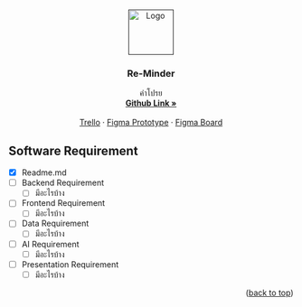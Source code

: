 <a id="readme-top"></a>

<br />
<div align="center">
  <a href="">
    <img src="images/logo.png" alt="Logo" width="80" height="80">
  </a>

  <h3 align="center">Re-Minder</h3>

  <p align="center">
    คำโปรย
    <br />
    <a href="https://github.com/Taowawawawawawawawawawawawawa/Re-Minder"><strong>Github Link »</strong></a>
    <br />
    <br />
    <a href="https://trello.com/b/VMskuvp5/developement-hackathon-task-board">Trello</a>
    ·
    <a href="https://www.figma.com/design/yGDzgmjyvtErYDhJpY8GVQ/Re-Minder?node-id=44-225">Figma Prototype</a>
    ·
    <a href="https://www.figma.com/board/NlA38ReMjTsTFraFtPQJFW/Re-Minder?t=HCMol6USKKmtfGuT-6">Figma Board</a>
  </p>
</div>

## Software Requirement
- [x] Readme.md
- [ ] Backend Requirement
    - [ ] มีอะไรบ้าง
- [ ] Frontend Requirement
    - [ ] มีอะไรบ้าง
- [ ] Data Requirement
    - [ ] มีอะไรบ้าง
- [ ] AI Requirement
    - [ ] มีอะไรบ้าง
- [ ] Presentation Requirement
    - [ ] มีอะไรบ้าง

<p align="right">(<a href="#readme-top">back to top</a>)</p>
